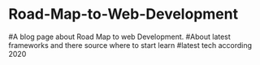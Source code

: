 # Road-Map-to-Web-Development
#A blog page about Road Map to web Development.
#About latest frameworks and there source where to start learn
#latest tech according 2020

